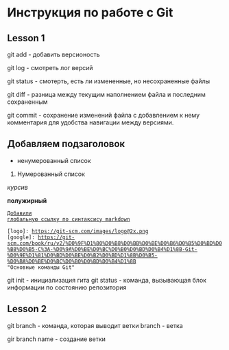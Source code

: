 # Инструкция по работе с Git

## Lesson 1
git add - добавить версионость

git log - смотреть лог версий

git status - смотерть, есть ли измененные, но несохраненные файлы

git diff - разница между текущим наполнением файла и последним сохраненным

git commit - сохранение изменений файла с добавлением к нему комментария для удобства навигации между версиями.

## Добавляем подзаголовок
* ненумерованный список
1. Нумерованный список

*курсив*

**полужирный**

<code>[Добавили глобальную ссылку по синтаксису markdown](https://ilfire.ru/kompyutery/shpargalka-po-sintaksisu-markdown-markdaun-so-vsemi-samymi-populyarnymi-tegami/?upm_export=print#link12)
</code>

<code>[logo]: https://git-scm.com/images/logo@2x.png
[google]: https://git-scm.com/book/ru/v2/%D0%9F%D1%80%D0%B8%D0%BB%D0%BE%D0%B6%D0%B5%D0%BD%D0%B8%D0%B5-C%3A-%D0%9A%D0%BE%D0%BC%D0%B0%D0%BD%D0%B4%D1%8B-Git-%D0%9E%D1%81%D0%BD%D0%BE%D0%B2%D0%BD%D1%8B%D0%B5-%D0%BA%D0%BE%D0%BC%D0%B0%D0%BD%D0%B4%D1%8B "Основные команды Git"
</code>

git init - инициализация гита
git status - команда, вызывающая блок информации по состоянию репозитория
## Lesson 2
git branch - команда, которая выводит ветки
branch - ветка

gir branch name - создание ветки
